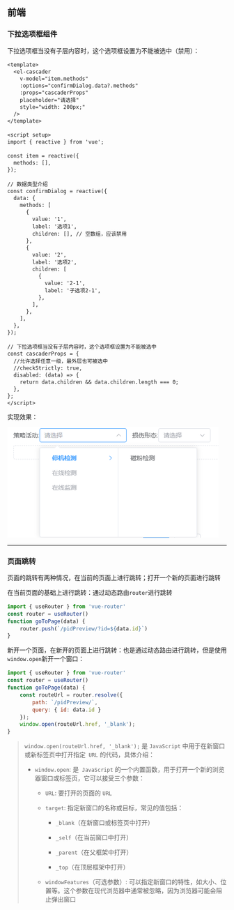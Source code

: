 ## 前端

### 下拉选项框组件

下拉选项框当没有子层内容时，这个选项框设置为不能被选中（禁用）：

```vue
<template>
  <el-cascader
    v-model="item.methods"
    :options="confirmDialog.data?.methods"
    :props="cascaderProps"
    placeholder="请选择"
    style="width: 200px;"
  />
</template>

<script setup>
import { reactive } from 'vue';

const item = reactive({
  methods: [],
});

// 数据类型介绍
const confirmDialog = reactive({
  data: {
    methods: [
      {
        value: '1',
        label: '选项1',
        children: [], // 空数组，应该禁用
      },
      {
        value: '2',
        label: '选项2',
        children: [
          {
            value: '2-1',
            label: '子选项2-1',
          },
        ],
      },
    ],
  },
});

// 下拉选项框当没有子层内容时，这个选项框设置为不能被选中
const cascaderProps = {
  //允许选择任意一级，最外层也可被选中
  //checkStrictly: true,
  disabled: (data) => {
    return data.children && data.children.length === 0;
  },
};
</script>
```

实现效果：

![image-20241114205710210](..\assets\image-20241114205710210.png)

***

### 页面跳转

页面的跳转有两种情况，在当前的页面上进行跳转；打开一个新的页面进行跳转

在当前页面的基础上进行跳转：通过动态路由`router`进行跳转

```js
import { useRouter } from 'vue-router'
const router = useRouter()
function goToPage(data) {
    router.push(`/pidPreview/?id=${data.id}`)
}
```

新开一个页面，在新开的页面上进行跳转：也是通过动态路由进行跳转，但是使用`window.open`新开一个窗口：

```js
import { useRouter } from 'vue-router'
const router = useRouter()
function goToPage(data) {
    const routeUrl = router.resolve({
        path: `/pidPreview/`,
        query: { id: data.id }
    });
    window.open(routeUrl.href, '_blank');
}
```

> `window.open(routeUrl.href, '_blank');` 是 `JavaScript` 中用于在新窗口或新标签页中打开指定` URL` 的代码，具体介绍：
>
> - `window.open`: 是` JavaScript` 的一个内置函数，用于打开一个新的浏览器窗口或标签页，它可以接受三个参数：
>
>   - `URL`: 要打开的页面的 `URL`
>
>   - `target`: 指定新窗口的名称或目标，常见的值包括：
>
>     -  `_blank`（在新窗口或标签页中打开）
>
>     -  `_self`（在当前窗口中打开）
>     -  `_parent`（在父框架中打开）
>     -  `_top`（在顶层框架中打开）
>
>   - `windowFeatures`（可选参数）: 可以指定新窗口的特性，如大小、位置等。这个参数在现代浏览器中通常被忽略，因为浏览器可能会阻止弹出窗口
